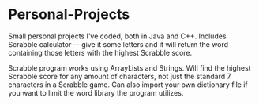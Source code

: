 # Personal-Projects
Small personal projects I've coded, both in Java and C++. 
Includes Scrabble calculator -- give it some letters and 
it will return the word containing those letters with the highest Scrabble score. 

Scrabble program works using ArrayLists and Strings. Will find the highest Scrabble score for any amount of characters, 
not just the standard 7 characters in a Scrabble game. Can also import your own dictionary file if you want to limit the word 
library the program utilizes. 
